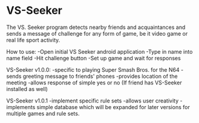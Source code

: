 VS-Seeker
=======
The VS. Seeker program detects nearby friends and acquaintances and sends a message of challenge for any form of game, be it video game or real life sport activity.

How to use:
  -Open initial VS Seeker android application
  -Type in name into name field
  -Hit challenge button
  -Set up game and wait for responses

VS-Seeker v1.0.0:
  -specific to playing Super Smash Bros. for the N64
  -sends greeting message to friends' phones
  -provides location of the meeting
  -allows response of simple yes or no (If friend has VS-Seeker installed as well)
  
VS-Seeker v1.0.1
  -implement specific rule sets
  -allows user creativity
  -implements simple database which will be expanded for later versions for multiple games and rule sets.
